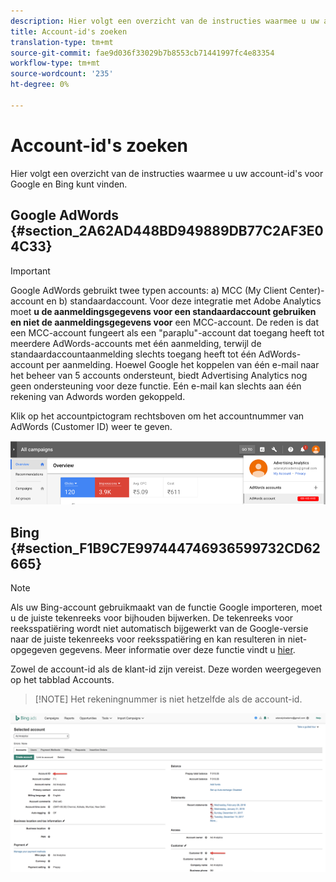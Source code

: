 ```yaml
---
description: Hier volgt een overzicht van de instructies waarmee u uw account-id's voor Google en Bing kunt vinden.
title: Account-id's zoeken
translation-type: tm+mt
source-git-commit: fae9d036f33029b7b8553cb71441997fc4e83354
workflow-type: tm+mt
source-wordcount: '235'
ht-degree: 0%

---
```



# Account-id&#39;s zoeken

Hier volgt een overzicht van de instructies waarmee u uw account-id&#39;s voor Google en Bing kunt vinden.

## Google AdWords {#section_2A62AD448BD949889DB77C2AF3E04C33}

>[!IMPORTANT]
>
>Google AdWords gebruikt twee typen accounts: a) MCC (My Client Center)-account en b) standaardaccount. Voor deze integratie met Adobe Analytics moet **u de aanmeldingsgegevens voor een standaardaccount gebruiken en niet de aanmeldingsgegevens voor** een MCC-account. De reden is dat een MCC-account fungeert als een &quot;paraplu&quot;-account dat toegang heeft tot meerdere AdWords-accounts met één aanmelding, terwijl de standaardaccountaanmelding slechts toegang heeft tot één AdWords-account per aanmelding. Hoewel Google het koppelen van één e-mail naar het beheer van 5 accounts ondersteunt, biedt Advertising Analytics nog geen ondersteuning voor deze functie. Eén e-mail kan slechts aan één rekening van Adwords worden gekoppeld.

Klik op het accountpictogram rechtsboven om het accountnummer van AdWords (Customer ID) weer te geven.

![](assets/google_account.png)

## Bing {#section_F1B9C7E997444746936599732CD62665}

>[!NOTE]
>
>Als uw Bing-account gebruikmaakt van de functie Google importeren, moet u de juiste tekenreeks voor bijhouden bijwerken. De tekenreeks voor reeksspatiëring wordt niet automatisch bijgewerkt van de Google-versie naar de juiste tekenreeks voor reeksspatiëring en kan resulteren in niet-opgegeven gegevens. Meer informatie over deze functie vindt u [hier](https://help.ads.microsoft.com/apex/index/3/en/50851/).

Zowel de account-id als de klant-id zijn vereist. Deze worden weergegeven op het tabblad Accounts.

>[!NOTE] Het rekeningnummer is niet hetzelfde als de account-id.

![](assets/bing_id.png)
